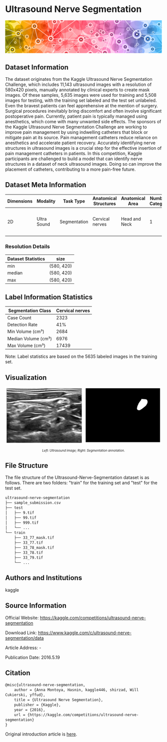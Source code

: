 # Ultrasound Nerve Segmentation

<div align="center">
    <a href="https://github.com/openmedlab/"><img width="700px" height="auto" src="appendix/UNS_0.png"></a>
</div>
<p style="text-align:center;font-size:10px;"><em></em></p>

## Dataset Information

The dataset originates from the Kaggle Ultrasound Nerve Segmentation Challenge, which includes 11,143 ultrasound images with a resolution of 580x420 pixels, manually annotated by clinical experts to create mask images. Of these samples, 5,635 images were used for training and 5,508 images for testing, with the training set labeled and the test set unlabeled. Even the bravest patients can feel apprehensive at the mention of surgery. Surgical procedures inevitably bring discomfort and often involve significant postoperative pain. Currently, patient pain is typically managed using anesthetics, which come with many unwanted side effects. The sponsors of the Kaggle Ultrasound Nerve Segmentation Challenge are working to improve pain management by using indwelling catheters that block or mitigate pain at its source. Pain management catheters reduce reliance on anesthetics and accelerate patient recovery. Accurately identifying nerve structures in ultrasound images is a crucial step for the effective insertion of pain management catheters in patients. In this competition, Kaggle participants are challenged to build a model that can identify nerve structures in a dataset of neck ultrasound images. Doing so can improve the placement of catheters, contributing to a more pain-free future.

## Dataset Meta Information

| Dimensions | Modality   | Task Type | Anatomical Structures | Anatomical Area | Number of Categories | Data Volume                                    | File Format |
|------------|------------|-----------|-----------------------|-----------------|----------------------|------------------------------------------------|-------------|
| 2D         | Ultra Sound | Segmentation | Cervical nerves       | Head and Neck   | 1                    | 5635 with annotation, 5508 without annotation. | tif         |


### Resolution Details

| Dataset Statistics | size         |
|--------------------|--------------|
| min                | (580, 420)   |
| median             | (580, 420)   |
| max                | (580, 420)   |

## Label Information Statistics

| Segmentation Class | Cervical nerves |
|--------------------|-----------------|
| Case Count         | 2323            |
| Detection Rate     | 41%             |
| Min Volume (cm³)    | 2684             |
| Median Volume (cm³) | 6976           |
| Max Volume (cm³)    | 17439          |

Note: Label statistics are based on the 5635 labeled images in the training set.

## Visualization

<div align="center">
    <a href="https://github.com/openmedlab/"><img width="700px" height="auto" src="appendix/UNS_1.webp"></a>
</div>
<p style="text-align:center;font-size:10px;"><em>Left: Ultrasound image; Right: Segmentation annotation.</em></p>

## File Structure

The file structure of the Ultrasound-Nerve-Segmentation dataset is as follows. There are two folders: "train" for the training set and "test" for the test set.

``` 
ultrasound-nerve-segmentation
├── sample_submission.csv
├── test
│   ├── 9.tif
│   ├── 99.tif
│   ├── 999.tif
│   └── ...
└── train
    ├── 33_77_mask.tif
    ├── 33_77.tif
    ├── 33_78_mask.tif
    ├── 33_78.tif
    ├── 33_79.tif
    └── ...
```

## Authors and Institutions

kaggle


## Source Information

Official Website: https://kaggle.com/competitions/ultrasound-nerve-segmentation

Download Link: https://www.kaggle.com/c/ultrasound-nerve-segmentation/data

Article Address: -

Publication Date: 2016.5.19

## Citation

``` 
@misc{ultrasound-nerve-segmentation,
    author = {Anna Montoya, Hasnin, kaggle446, shirzad, Will Cukierski, yffud},
    title = {Ultrasound Nerve Segmentation},
    publisher = {Kaggle},
    year = {2016},
    url = {https://kaggle.com/competitions/ultrasound-nerve-segmentation}
}
```

Original introduction article is [here](https://zhuanlan.zhihu.com/p/671223484).